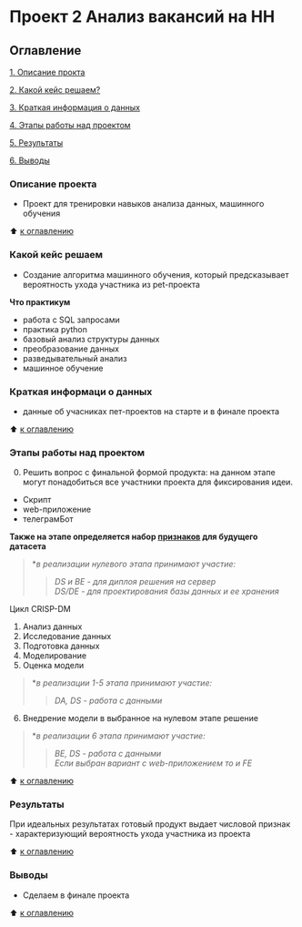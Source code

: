 # Проект 2 Анализ вакансий на HH

## Оглавление
[1. Описание прокта](https://github.com/Good-PJ/pet/blob/master/README.md#Описание)


[2. Какой кейс решаем?](https://github.com/Good-PJ/pet/blob/master/README.md#Какой-кейс-решаем)

[3. Краткая информация о данных](https://github.com/Good-PJ/pet/blob/master/README.md#Краткая-информаци-о-данных)

[4. Этапы работы над проектом](https://github.com/Good-PJ/pet/blob/master/README.md#Этапы-работы-над-проектом)

[5. Результаты](https://github.com/Good-PJ/pet/blob/master/README.md#Результаты)

[6. Выводы](https://github.com/Good-PJ/pet/blob/master/README.md#Выводы)


### Описание проекта
- Проект для тренировки навыков анализа данных, машинного обучения

:arrow_up: [к оглавлению](https://github.com/Good-PJ/pet/blob/master/README.md#Оглавление)


### Какой кейс решаем
- Создание алгоритма машинного обучения, который предсказывает вероятность ухода участника из pet-проекта

**Что практикум**
- работа с SQL запросами
- практика python
- базовый анализ структуры данных
- преобразование данных
- разведывательный анализ
- машинное обучение



### Краткая информаци о данных
- данные об учасниках пет-проектов на старте и в финале проекта

:arrow_up: [к оглавлению](https://github.com/Good-PJ/pet/blob/master/README.md#Оглавление)


### Этапы работы над проектом

0. Решить вопрос с финальной формой продукта: на данном этапе могут понадобиться все участники проекта для фиксирования идеи.
  - Скрипт
  - web-приложение
  - телеграмБот

**Также на этапе определяется набор [признаков](https://github.com/Good-PJ/pet/blob/master/%D0%9F%D1%80%D0%B8%D0%B7%D0%BD%D0%B0%D0%BA%D0%B8.txt) для будущего датасета**

> **в реализации нулевого этапа принимают участие:*
>> *DS и BE - для диплоя решения на сервер*<br>
>> *DS/DE - для проектирования базы данных и ее хранения*

Цикл CRISP-DM
1. Анализ данных
2. Исследование данных
3. Подготовка данных
4. Моделирование
5. Оценка модели
> **в реализации 1-5 этапа принимают участие:*
>> *DA, DS - работа с данными*

6. Внедрение модели в выбранное на нулевом этапе решение
> **в реализации 6 этапа принимают участие:*
>> *BE, DS - работа с данными*<br>
>> *Если выбран вариант с web-приложением то и FE*

:arrow_up: [к оглавлению](https://github.com/Good-PJ/pet/blob/master/README.md#Оглавление)



### Результаты

При идеальных результатах готовый продукт выдает числовой признак - характеризующий вероятность ухода участника из проекта

:arrow_up: [к оглавлению](https://github.com/Good-PJ/pet/blob/master/README.md#Оглавление)


### Выводы

- Сделаем в финале проекта

:arrow_up: [к оглавлению](https://github.com/Good-PJ/pet/blob/master/README.md#Оглавление)
